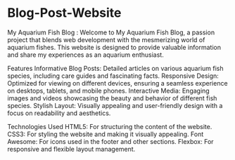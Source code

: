 # Blog-Post-Website
My Aquarium Fish Blog : Welcome to My Aquarium Fish Blog, a passion project that blends web development with the mesmerizing world of aquarium fishes. This website is designed to provide valuable information and share my experiences as an aquarium enthusiast.

Features
Informative Blog Posts: Detailed articles on various aquarium fish species, including care guides and fascinating facts.
Responsive Design: Optimized for viewing on different devices, ensuring a seamless experience on desktops, tablets, and mobile phones.
Interactive Media: Engaging images and videos showcasing the beauty and behavior of different fish species.
Stylish Layout: Visually appealing and user-friendly design with a focus on readability and aesthetics.

Technologies Used
HTML5: For structuring the content of the website.
CSS3: For styling the website and making it visually appealing.
Font Awesome: For icons used in the footer and other sections.
Flexbox: For responsive and flexible layout management.
